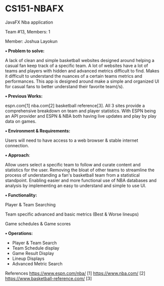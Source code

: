 # CS151-NBAFX
JavaFX Nba application

Team #13, Members: 1

Member: Joshua Layokun

**• Problem to solve:** 

A lack of clean and simple basketball websites designed around helping a casual fan keep track of a specific team. A lot of websites have a lot of teams and players with hidden and advanced metrics difficult to find. Makes it difficult to understand the nuances of a certain teams metrics and performances. This app is designed around make a simple and organized UI for casual fans to better understand their favorite team(/s).

**• Previous Works:**

espn.com[1] nba.com[2] basketball reference[3].
All 3 sites provide a comprehensive breakdown on team and player statistics. With ESPN being an API provider and ESPN & NBA both having live updates and play by play data on games.

**• Environment & Requirements:** 

Users will need to have access to a web browser & stable internet connection.

**• Approach**: 

Allow users select a specific team to follow and curate content and statistics for the user. Removing the bloat of other teams to streamline the process of understanding a fan's basketball team from a statistical standpoint. Enabling easier and more functional use of NBA databases and analysis by implementing an easy to understand and simple to use UI.

**• Functionality:**

Player & Team Searching

Team specific advanced and basic metrics  (Best & Worse lineups)

Game schedules & Game scores


**• Operations:**
  - Player & Team Search
  - Team Schedule display
  - Game Result Display
  - Lineup Displays
  - Advanced Metric Search

References https://www.espn.com/nba/ [1] https://www.nba.com/ [2]  https://www.basketball-reference.com/ [3]
